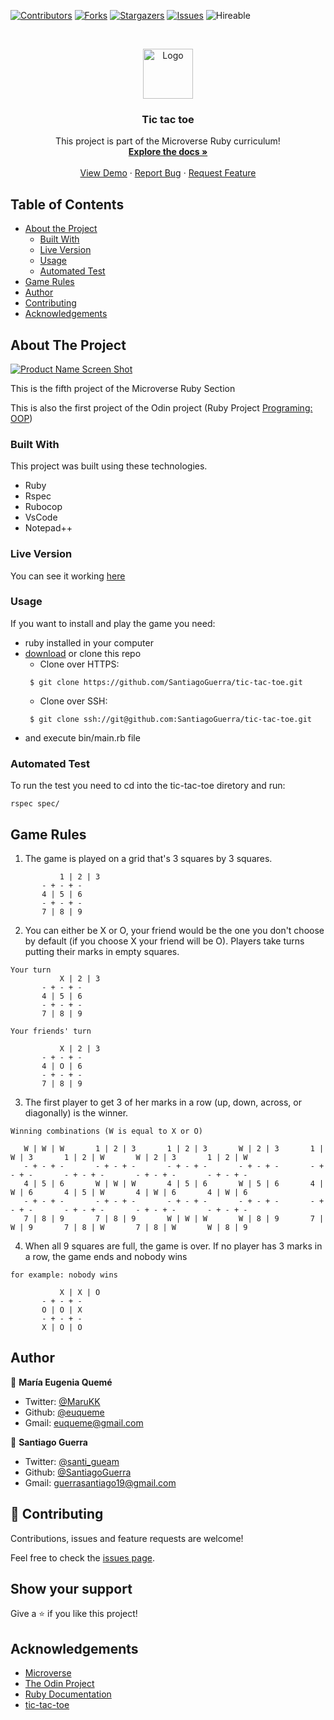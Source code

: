 <!--
*** Thanks for checking out this README Template. If you have a suggestion that would
*** make this better, please fork the repo and create a pull request or simply open
*** an issue with the tag "enhancement".
*** Thanks again! Now go create something AMAZING! :D
-->

<!-- PROJECT SHIELDS -->
<!--
*** I'm using markdown "reference style" links for readability.
*** Reference links are enclosed in brackets [ ] instead of parentheses ( ).
*** See the bottom of this document for the declaration of the reference variables
*** for contributors-url, forks-url, etc. This is an optional, concise syntax you may use.
*** https://www.markdownguide.org/basic-syntax/#reference-style-links
-->
[![Contributors][contributors-shield]][contributors-url]
[![Forks][forks-shield]][forks-url]
[![Stargazers][stars-shield]][stars-url]
[![Issues][issues-shield]][issues-url]
![Hireable](https://cdn.rawgit.com/hiendv/hireable/master/styles/default/yes.svg)

<!-- PROJECT LOGO -->
<br />
<p align="center">
  <a href="https://github.com/SantiagoGuerra/tic-tac-toe">
    <img src="img/mLogo.png" alt="Logo" width="80" height="80">
  </a>

  <h3 align="center">Tic tac toe</h3>

  <p align="center">
    This project is part of the Microverse Ruby curriculum!
    <br />
    <a href="https://github.com/SantiagoGuerra/tic-tac-toe"><strong>Explore the docs »</strong></a>
    <br />
    <br />
    <a href="https://repl.it/@MariaEugeniaEu2/tic-tac-toe">View Demo</a>
    ·
    <a href="https://github.com/SantiagoGuerra/tic-tac-toe/issues">Report Bug</a>
    ·
    <a href="https://github.com/SantiagoGuerra/tic-tac-toe/issues">Request Feature</a>
  </p>
</p>

<!-- TABLE OF CONTENTS -->
## Table of Contents

* [About the Project](#about-the-project)
  * [Built With](#built-with)
  * [Live Version](#live-version)
  * [Usage](#usage)
  * [Automated Test](#automated-test)
* [Game Rules](#game-rules)
* [Author](#author)
* [Contributing](#contributing)
* [Acknowledgements](#acknowledgements)

<!-- ABOUT THE PROJECT -->
## About The Project

[![Product Name Screen Shot][product-screenshot]](https://tic-tac-toe.mariaeugeniaeu2.repl.run/)

This is the fifth project of the Microverse Ruby Section

This is also the first project of the Odin project (Ruby Project [Programing: OOP](https://www.theodinproject.com/courses/ruby-programming/lessons/oop))

### Built With
This project was built using these technologies.
* Ruby
* Rspec
* Rubocop
* VsCode
* Notepad++

<!-- LIVE VERSION -->
### Live Version

You can see it working [here](https://tic-tac-toe.mariaeugeniaeu2.repl.run/)

### Usage

If you want to install and play the game you need: 
* ruby installed in your computer
* [download](https://github.com/SantiagoGuerra/tic-tac-toe/archive/master.zip) or clone this repo
  - Clone over HTTPS:
  ```
   $ git clone https://github.com/SantiagoGuerra/tic-tac-toe.git
  ```
  - Clone over SSH:
  ```
   $ git clone ssh://git@github.com:SantiagoGuerra/tic-tac-toe.git
  ```
* and execute bin/main.rb file 

<!-- AUTOMATED TEST -->
### Automated Test

To run the test you need to cd into the tic-tac-toe diretory and run:

```rspec spec/```

## Game Rules

1. The game is played on a grid that's 3 squares by 3 squares.
```
           1 | 2 | 3
	   - + - + -
	   4 | 5 | 6
	   - + - + -
	   7 | 8 | 9

```

2. You can either be X or O, your friend would be the one you don't choose by default (if you choose X your friend will be O). Players take turns putting their marks in empty squares.

```
Your turn
           X | 2 | 3
	   - + - + -
	   4 | 5 | 6
	   - + - + -
	   7 | 8 | 9

Your friends' turn

           X | 2 | 3
	   - + - + -
	   4 | O | 6
	   - + - + -
	   7 | 8 | 9

```

3. The first player to get 3 of her marks in a row (up, down, across, or diagonally) is the winner.

```
Winning combinations (W is equal to X or O)

   W | W | W       1 | 2 | 3	   1 | 2 | 3       W | 2 | 3       1 | W | 3	   1 | 2 | W       W | 2 | 3	   1 | 2 | W
   - + - + -	   - + - + -	   - + - + -	   - + - + -	   - + - + -	   - + - + -	   - + - + -	   - + - + -
   4 | 5 | 6	   W | W | W	   4 | 5 | 6	   W | 5 | 6	   4 | W | 6	   4 | 5 | W	   4 | W | 6	   4 | W | 6
   - + - + -	   - + - + -	   - + - + -	   - + - + -	   - + - + -	   - + - + -	   - + - + -	   - + - + -
   7 | 8 | 9	   7 | 8 | 9	   W | W | W	   W | 8 | 9	   7 | W | 9	   7 | 8 | W	   7 | 8 | W	   W | 8 | 9

```

4. When all 9 squares are full, the game is over. If no player has 3 marks in a row, the game ends and nobody wins

```
for example: nobody wins

           X | X | O
	   - + - + -
	   O | O | X
	   - + - + -
	   X | O | O

```
<!-- CONTACT -->
## Author
👤 **María Eugenia Quemé** 

- Twitter: [@MaruKK](https://twitter.com/MaruKK) 
- Github: [@euqueme](https://github.com/euqueme) 
- Gmail: euqueme@gmail.com

👤 **Santiago Guerra** 
- Twitter: [@santi_gueam](https://twitter.com/santi_gueam) 
- Github: [@SantiagoGuerra](https://github.com/SantiagoGuerra) 
- Gmail: guerrasantiago19@gmail.com

## 🤝 Contributing

Contributions, issues and feature requests are welcome!

Feel free to check the [issues page](https://github.com/euqueme/tic-tac-toe/issues).

## Show your support

Give a ⭐️ if you like this project!

<!-- ACKNOWLEDGEMENTS -->
## Acknowledgements
* [Microverse](https://www.microverse.org/)
* [The Odin Project](https://www.theodinproject.com/)
* [Ruby Documentation](https://www.ruby-lang.org/en/documentation/)
* [tic-tac-toe](https://www.exploratorium.edu/brain_explorer/tictactoe.html)

<!-- MARKDOWN LINKS & IMAGES -->
<!-- https://www.markdownguide.org/basic-syntax/#reference-style-links -->
[contributors-shield]: https://img.shields.io/github/contributors/SantiagoGuerra/tic-tac-toe.svg?style=flat-square
[contributors-url]: https://github.com/SantiagoGuerra/tic-tac-toe/graphs/contributors
[forks-shield]: https://img.shields.io/github/forks/SantiagoGuerra/tic-tac-toe.svg?style=flat-square
[forks-url]: https://github.com/SantiagoGuerra/tic-tac-toe/network/members
[stars-shield]: https://img.shields.io/github/stars/SantiagoGuerra/tic-tac-toe.svg?style=flat-square
[stars-url]: https://github.com/SantiagoGuerra/tic-tac-toe/stargazers
[issues-shield]: https://img.shields.io/github/issues/SantiagoGuerra/tic-tac-toe.svg?style=flat-square
[issues-url]: https://github.com/SantiagoGuerra/tic-tac-toe/issues
[product-screenshot]: img/screenshot.PNG
